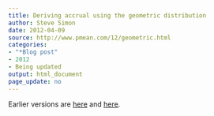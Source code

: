 ```yaml
---
title: Deriving accrual using the geometric distribution
author: Steve Simon
date: 2012-04-09
source: http://www.pmean.com/12/geometric.html
categories:
- "*Blog post"
- 2012
- Being updated
output: html_document
page_update: no
---
```


Earlier versions are [here][sim1] and [here][sim2].
 
[sim1]: http://www.pmean.com/12/geometric.html
[sim2]: http://new.pmean.com/accrual-using-geometric-distribution/
